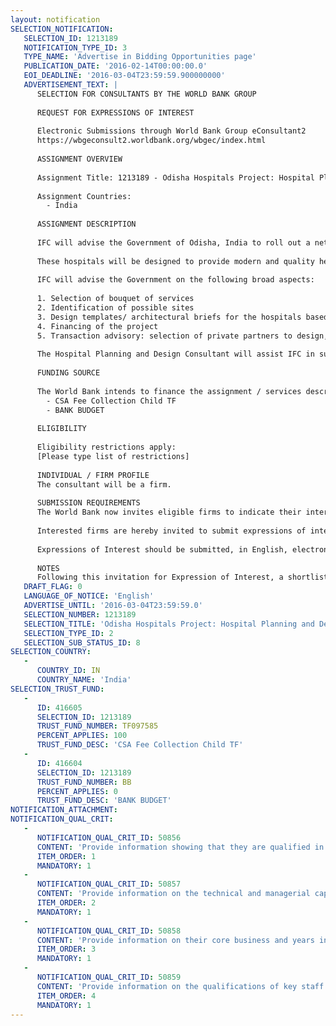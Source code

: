 ```yaml
---
layout: notification
SELECTION_NOTIFICATION: 
   SELECTION_ID: 1213189
   NOTIFICATION_TYPE_ID: 3
   TYPE_NAME: 'Advertise in Bidding Opportunities page'
   PUBLICATION_DATE: '2016-02-14T00:00:00.0'
   EOI_DEADLINE: '2016-03-04T23:59:59.900000000'
   ADVERTISEMENT_TEXT: |
      SELECTION FOR CONSULTANTS BY THE WORLD BANK GROUP
      
      REQUEST FOR EXPRESSIONS OF INTEREST
      
      Electronic Submissions through World Bank Group eConsultant2
      https://wbgeconsult2.worldbank.org/wbgec/index.html
      
      ASSIGNMENT OVERVIEW
      
      Assignment Title: 1213189 - Odisha Hospitals Project: Hospital Planning and Design Consultant
      
      Assignment Countries:
        - India
      
      ASSIGNMENT DESCRIPTION
      
      IFC will advise the Government of Odisha, India to roll out a network of between 6-12 low cost hospitals across the state on a PPP basis.
      
      These hospitals will be designed to provide modern and quality healthcare services at affordable rates for the next few decades in the state. 
      
      IFC will advise the Government on the following broad aspects:
      
      1. Selection of bouquet of services
      2. Identification of possible sites
      3. Design templates/ architectural briefs for the hospitals based on modern trends aimed at minimizing capital and operational costs while enhancing quality of clinical services
      4. Financing of the project
      5. Transaction advisory: selection of private partners to design, build finance, operate, manage and transfer assets
      
      The Hospital Planning and Design Consultant will assist IFC in surveying sites available and in making detailed recommendations in designing low cost hospitals from both capital expenditure and operational expenditure  using World Class knowledge and innovations. The consultant is expected to develop design specifications and recommendations, architectural briefs, standard operating procedures, incorporating energy efficient and operational efficient design concept for 200 bed hospitals to be developed across the state of Odisha in India. These recommendations will be used for financial evaluation of the project and will be shared with operators as recommended design concept and architectural briefs to develop low cost hospitals in Odisha. Low cost implying both low Capital Cots and Low operating costs while complying with minimal required safety and clinical quality standards such as NABH and IFC performance standards
      
      FUNDING SOURCE
      
      The World Bank intends to finance the assignment / services described below under the following trust fund(s):
        - CSA Fee Collection Child TF
        - BANK BUDGET
      
      ELIGIBILITY
      
      Eligibility restrictions apply:
      [Please type list of restrictions]
      
      INDIVIDUAL / FIRM PROFILE
      The consultant will be a firm. 
      
      SUBMISSION REQUIREMENTS
      The World Bank now invites eligible firms to indicate their interest in providing the services.  Interested firms must provide information indicating that they are qualified to perform the services (brochures, description of similar assignments, experience in similar conditions, availability of appropriate skills among staff, etc. for firms; CV and cover letter for individuals).  Please note that the total size of all attachments should be less than 5MB.  Consultants may associate to enhance their qualifications.
      
      Interested firms are hereby invited to submit expressions of interest.
      
      Expressions of Interest should be submitted, in English, electronically through World Bank Group eTendering (https://wbgeconsult2.worldbank.org/wbgec/index.html)
      
      NOTES
      Following this invitation for Expression of Interest, a shortlist of qualified firms will be formally invited to submit proposals.  Shortlisting and selection will be subject to the availability of funding.
   DRAFT_FLAG: 0
   LANGUAGE_OF_NOTICE: 'English'
   ADVERTISE_UNTIL: '2016-03-04T23:59:59.0'
   SELECTION_NUMBER: 1213189
   SELECTION_TITLE: 'Odisha Hospitals Project: Hospital Planning and Design Consultant'
   SELECTION_TYPE_ID: 2
   SELECTION_SUB_STATUS_ID: 8
SELECTION_COUNTRY: 
   - 
      COUNTRY_ID: IN
      COUNTRY_NAME: 'India'
SELECTION_TRUST_FUND: 
   - 
      ID: 416605
      SELECTION_ID: 1213189
      TRUST_FUND_NUMBER: TF097585
      PERCENT_APPLIES: 100
      TRUST_FUND_DESC: 'CSA Fee Collection Child TF'
   - 
      ID: 416604
      SELECTION_ID: 1213189
      TRUST_FUND_NUMBER: BB
      PERCENT_APPLIES: 0
      TRUST_FUND_DESC: 'BANK BUDGET'
NOTIFICATION_ATTACHMENT: 
NOTIFICATION_QUAL_CRIT: 
   - 
      NOTIFICATION_QUAL_CRIT_ID: 50856
      CONTENT: 'Provide information showing that they are qualified in the field of the assignment.'
      ITEM_ORDER: 1
      MANDATORY: 1
   - 
      NOTIFICATION_QUAL_CRIT_ID: 50857
      CONTENT: 'Provide information on the technical and managerial capabilities of the firm.'
      ITEM_ORDER: 2
      MANDATORY: 1
   - 
      NOTIFICATION_QUAL_CRIT_ID: 50858
      CONTENT: 'Provide information on their core business and years in business.'
      ITEM_ORDER: 3
      MANDATORY: 1
   - 
      NOTIFICATION_QUAL_CRIT_ID: 50859
      CONTENT: 'Provide information on the qualifications of key staff.'
      ITEM_ORDER: 4
      MANDATORY: 1
---
```

